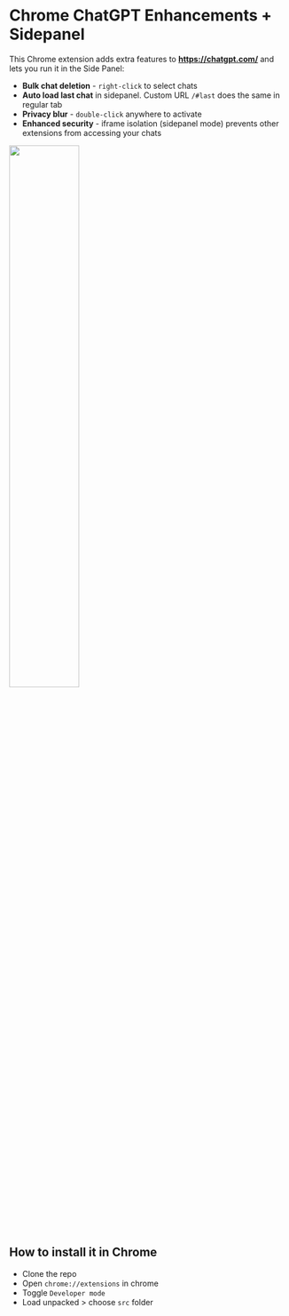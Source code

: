 # Chrome ChatGPT Enhancements + Sidepanel
This Chrome extension adds extra features to **https://chatgpt.com/** and lets you run it in the Side Panel:

- **Bulk chat deletion** - `right-click` to select chats  
- **Auto load last chat** in sidepanel. Custom URL `/#last` does the same in regular tab  
- **Privacy blur** - `double-click` anywhere to activate
- **Enhanced security** - iframe isolation (sidepanel mode) prevents other extensions from accessing your chats

<img src="https://github.com/dpikalov/chrome-chatgpt-com/blob/main/artworks/recording.gif?raw=true" width="50%">

## How to install it in Chrome
- Clone the repo
- Open ```chrome://extensions``` in chrome
- Toggle ```Developer mode```
- Load unpacked > choose ```src``` folder
  



